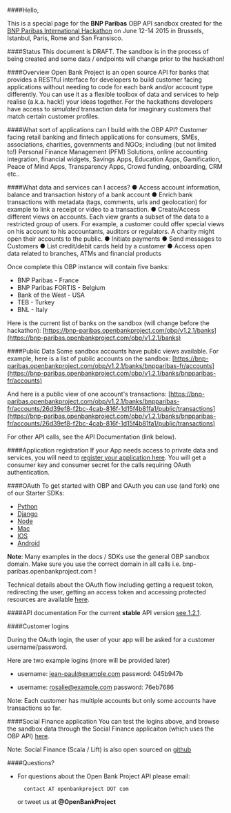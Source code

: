 ####Hello,

This is a special page for the **BNP Paribas** OBP API sandbox created for the [BNP Paribas International Hackathon](http://www.bnpparibas.com/) on June 12-14 2015 in Brussels, Istanbul, Paris, Rome and San Fransisco.   


####Status
This document is DRAFT. The sandbox is in the process of being created and some data / endpoints will change prior to the hackathon!

####Overview
Open Bank Project is an open source API for banks that provides a RESTful interface for developers to build customer facing applications without needing to code for each bank and/or account type differently. You can use it as a flexible toolbox of data and services to help realise (a.k.a. hack!) your ideas together. For the hackathons developers have access to *simulated* transaction data for imaginary customers that match certain customer profiles.   

####What sort of applications can I build with the OBP API?
Customer facing retail banking and fintech applications for consumers, SMEs, associations, charities, governments and NGOs; including (but not limited to!) Personal Finance Management (PFM) Solutions, online accounting integration, financial widgets, Savings Apps, Education Apps, Gamification, Peace of Mind Apps, Transparency Apps, Crowd funding, onboarding, CRM etc.. 

####What data and services can I access?
● Access account information, balance and transaction history of a bank account
● Enrich bank transactions with metadata (tags, comments, urls and geolocation) for example to link a
receipt or video to a transaction.
● Create/Access different views on accounts. Each view grants a subset of the data to a restricted
group of users. For example, a customer could offer special views on his account to his
accountants, auditors or regulators. A charity might open their accounts to the public.
● Initiate payments
● Send messages to Customers
● List credit/debit cards held by a customer
● Access open data related to branches, ATMs and financial products 

Once complete this OBP instance will contain five banks: 
* BNP Paribas - France
* BNP Paribas FORTIS - Belgium
* Bank of the West - USA
* TEB - Turkey 
* BNL - Italy

Here is the current list of banks on the sandbox (will change before the hackathon):
[https://bnp-paribas.openbankproject.com/obp/v1.2.1/banks](https://bnp-paribas.openbankproject.com/obp/v1.2.1/banks)


####Public Data
Some sandbox accounts have public views available. For example, here is a list of public accounts on the sandbox: 
[https://bnp-paribas.openbankproject.com/obp/v1.2.1/banks/bnpparibas-fr/accounts](https://bnp-paribas.openbankproject.com/obp/v1.2.1/banks/bnpparibas-fr/accounts)

And here is a public view of one account's transactions:
[https://bnp-paribas.openbankproject.com/obp/v1.2.1/banks/bnpparibas-fr/accounts/26d39ef8-f2bc-4cab-816f-1d15f4b81fa1/public/transactions](https://bnp-paribas.openbankproject.com/obp/v1.2.1/banks/bnpparibas-fr/accounts/26d39ef8-f2bc-4cab-816f-1d15f4b81fa1/public/transactions)


For other API calls, see the API Documentation (link below).

####Application registration
If your App needs access to private data and services, you will need to [register your application here](https://bnp-paribas.openbankproject.com/consumer-registration).
You will get a consumer key and consumer secret for the calls requiring OAuth authentication.

####OAuth
To get started with OBP and OAuth you can use (and fork) one of our Starter SDKs:

* [Python](https://github.com/OpenBankProject/Hello-OBP-OAuth1.0a-Python)
* [Django](https://github.com/OpenBankProject/Hello-OBP-OAuth1.0a-Django)
* [Node](https://github.com/OpenBankProject/Hello-OBP-OAuth1.0a-Node)
* [Mac](https://github.com/OpenBankProject/Hello-OBP-OAuth1.0a-Mac)
* [IOS](https://github.com/OpenBankProject/Hello-OBP-OAuth1.0a-IOS)
* [Android](https://github.com/OpenBankProject/Hello-OBP-OAuth1.0a-Android)
 
**Note**: Many examples in the docs / SDKs use the general OBP sandbox domain. Make sure you use the correct domain in all calls i.e. bnp-paribas.openbankproject.com !

Technical details about the OAuth flow including getting a request token, redirecting the user, getting an access token and accessing protected resources are available [here](https://github.com/OpenBankProject/OBP-API/wiki/OAuth-1.0-Server).


####API documentation
For the current **stable** API version [see 1.2.1](https://github.com/OpenBankProject/OBP-API/wiki/REST-API-V1.2.1). 

####Customer logins

During the OAuth login, the user of your app will be asked for a customer username/password.

Here are two example logins (more will be provided later)

* username: jean-paul@example.com password: 045b947b

* username: rosalie@example.com password: 76eb7686

Note: Each customer has multiple accounts but only some accounts have transactions so far.

####Social Finance application
You can test the logins above, and browse the sandbox data through the Social Finance applicaiton (which uses the OBP API) [here](https://bnp-paribas-sofi.openbankproject.com/).

Note: Social Finance (Scala / Lift) is also open sourced on [github](https://github.com/OpenBankProject/Social-Finance)

####Questions?
* For questions about the Open Bank Project API please email:
 
 		contact AT openbankproject DOT com 
 		
 	or tweet us at **@OpenBankProject**

 